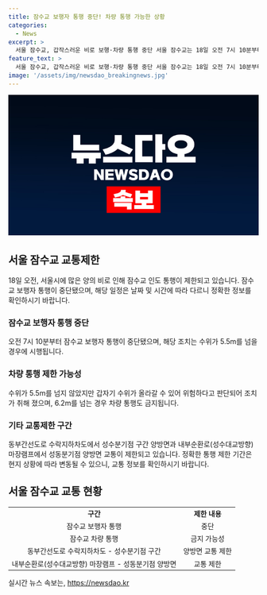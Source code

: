```yaml
---
title: 잠수교 보행자 통행 중단! 차량 통행 가능한 상황
categories:
  - News
excerpt: >
  서울 잠수교, 갑작스러운 비로 보행·차량 통행 중단 서울 잠수교는 18일 오전 7시 10분부터 보행자 통행이 중단됐다. 이는 5.5m를 넘는 수위 상황에서 발생한 조치로, 차량 통행은 6.2m 이상일 때 중단된다. 경찰은 갑작스러운 수위 변화 가능성으로 위험을 감지해 조치를 취했다고 설명했다. 또한, 동부간선도로와 내부순환로 일부 구간도 오전부터 교통 통제 중이다.
feature_text: >
  서울 잠수교, 갑작스러운 비로 보행·차량 통행 중단 서울 잠수교는 18일 오전 7시 10분부터 보행자 통행이 중단됐다. 이는 5.5m를 넘는 수위 상황에서 발생한 조치로, 차량 통행은 6.2m 이상일 때 중단된다. 경찰은 갑작스러운 수위 변화 가능성으로 위험을 감지해 조치를 취했다고 설명했다. 또한, 동부간선도로와 내부순환로 일부 구간도 오전부터 교통 통제 중이다.
image: '/assets/img/newsdao_breakingnews.jpg'
---
```


<p><img src="/assets/img/newsdao_breakingnews.jpg" alt="implanttips 속보" /></p>

<h2 data-ke-size="size26">서울 잠수교 교통제한</h2>

<p data-ke-size="size16">18일 오전, 서울시에 많은 양의 비로 인해 잠수교 인도 통행이 제한되고 있습니다. 잠수교 보행자 통행이 중단됐으며, 해당 일정은 날짜 및 시간에 따라 다르니 정확한 정보를 확인하시기 바랍니다.</p>

<h3>잠수교 보행자 통행 중단</h3>

<p data-ke-size="size16">오전 7시 10분부터 잠수교 보행자 통행이 중단됐으며, 해당 조치는 수위가 5.5m를 넘을 경우에 시행됩니다.</p>

<h3>차량 통행 제한 가능성</h3>

<p data-ke-size="size16">수위가 5.5m를 넘지 않았지만 갑자기 수위가 올라갈 수 있어 위험하다고 판단되어 조치가 취해 졌으며, 6.2m를 넘는 경우 차량 통행도 금지됩니다.</p>

<h3>기타 교통제한 구간</h3>

<p data-ke-size="size16">동부간선도로 수락지하차도에서 성수분기점 구간 양방면과 내부순환로(성수대교방향) 마장램프에서 성동분기점 양방면 교통이 제한되고 있습니다. 정확한 통행 제한 기간은 현지 상황에 따라 변동될 수 있으니, 교통 정보를 확인하시기 바랍니다.</p>

<h2 data-ke-size="size26">서울 잠수교 교통 현황</h2>

<table>
    <tr>
        <td style="text-align: center; height: 17px;"><b>구간</b></td>
        <td style="text-align: center; height: 17px;"><b>제한 내용</b></td>
    </tr>
    <tr>
        <td style="text-align: center; height: 17px;">잠수교 보행자 통행</td>
        <td style="text-align: center; height: 17px;">중단</td>
    </tr>
    <tr>
        <td style="text-align: center; height: 17px;">잠수교 차량 통행</td>
        <td style="text-align: center; height: 17px;">금지 가능성</td>
    </tr>
    <tr>
        <td style="text-align: center; height: 17px;">동부간선도로 수락지하차도 - 성수분기점 구간</td>
        <td style="text-align: center; height: 17px;">양방면 교통 제한</td>
    </tr>
    <tr>
        <td style="text-align: center; height: 17px;">내부순환로(성수대교방향) 마장램프 - 성동분기점 양방면</td>
        <td style="text-align: center; height: 17px;">교통 제한</td>
    </tr>
</table>
실시간 뉴스 속보는, <a href="https://newsdao.kr" rel="dofollow">https://newsdao.kr</a>


